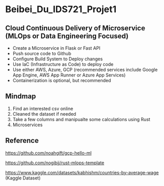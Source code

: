 # Beibei_Du_IDS721_Projet1

## Cloud Continuous Delivery of Microservice (MLOps or Data Engineering Focused)
- Create a Microservice in Flask or Fast API
- Push source code to Github
- Configure Build System to Deploy changes
- Use IaC (Infrastructure as Code) to deploy code
- Use either AWS, Azure, GCP (recommended services include Google App Engine, AWS App Runner or Azure App Services)
- Containerization is optional, but recommended

## Mindmap
1. Find an interested csv online 
2. Cleaned the dataset if needed
3. Take a few columns and manipualte some calculations using Rust
4. Microservices



## Reference
https://github.com/noahgift/gcp-hello-ml

https://github.com/nogibjj/rust-mlops-template


https://www.kaggle.com/datasets/kabhishm/countries-by-average-wage (Kaggle Dataset)


